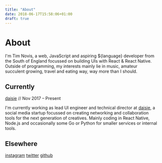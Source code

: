 ```yaml
---
title: "About"
date: 2018-06-17T15:58:06+01:00
draft: true
---
```


# About

I'm Tim Novis, a web, JavaScript and aspiring ${language} developer from the South of England focussed on building UIs with React & React Native. Outside of programming, my interests mainly lie in music, amateur succulent growing, travel and eating way, way more than I should.

## Currently

[daisie](https://www.daisie.com/) // Nov 2017 – Present

I'm currently working as lead UI engineer and technical director at [daisie](https://www.daisie.com/), a social media startup focussed on creating networking and collaboration tools for the next generation of creatives. Mainly coding in React Native, Node.js and occasionally some Go or Python for smaller services or internal tools.

## Elsewhere

[instagram](https://instagram.com/timnovis)
[twitter](https://twitter.com/timnovis)
[github](https://github.com/timnovis)
